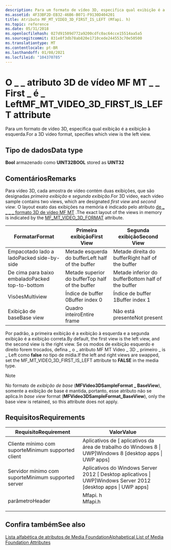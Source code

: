 ```yaml
---
description: Para um formato de vídeo 3D, especifica qual exibição é a exibição à esquerda.
ms.assetid: 4F33BF2D-EB32-46B6-B071-F9130D404201
title: Atributo MF_MT_VIDEO_3D_FIRST_IS_LEFT (Mfapi. h)
ms.topic: reference
ms.date: 05/31/2018
ms.openlocfilehash: 027d91509d772a9200cdfc0ac64cce15514aa5a5
ms.sourcegitcommit: 831e8f3db78ab820e1710cede244553c70e50500
ms.translationtype: MT
ms.contentlocale: pt-BR
ms.lasthandoff: 01/08/2021
ms.locfileid: "104370785"
---
```

# <a name="mf_mt_video_3d_first_is_left-attribute"></a><span data-ttu-id="cfcef-103">O \_ \_ atributo 3D de vídeo MF MT \_ \_ First \_ é \_ Left</span><span class="sxs-lookup"><span data-stu-id="cfcef-103">MF\_MT\_VIDEO\_3D\_FIRST\_IS\_LEFT attribute</span></span>

<span data-ttu-id="cfcef-104">Para um formato de vídeo 3D, especifica qual exibição é a exibição à esquerda.</span><span class="sxs-lookup"><span data-stu-id="cfcef-104">For a 3D video format, specifies which view is the left view.</span></span>

## <a name="data-type"></a><span data-ttu-id="cfcef-105">Tipo de dados</span><span class="sxs-lookup"><span data-stu-id="cfcef-105">Data type</span></span>

<span data-ttu-id="cfcef-106">**Bool** armazenado como **UINT32**</span><span class="sxs-lookup"><span data-stu-id="cfcef-106">**BOOL** stored as **UINT32**</span></span>

## <a name="remarks"></a><span data-ttu-id="cfcef-107">Comentários</span><span class="sxs-lookup"><span data-stu-id="cfcef-107">Remarks</span></span>

<span data-ttu-id="cfcef-108">Para vídeo 3D, cada amostra de vídeo contém duas exibições, que são designadas *primeira exibição* e *segunda exibição*.</span><span class="sxs-lookup"><span data-stu-id="cfcef-108">For 3D video, each video sample contains two views, which are designated *first view* and *second view*.</span></span> <span data-ttu-id="cfcef-109">O layout exato das exibições na memória é indicado pelo atributo [de \_ \_ \_ \_ formato 3D de vídeo MF MT](mf-mt-video-3d-format.md) .</span><span class="sxs-lookup"><span data-stu-id="cfcef-109">The exact layout of the views in memory is indicated by the [MF\_MT\_VIDEO\_3D\_FORMAT](mf-mt-video-3d-format.md) attribute.</span></span>



| <span data-ttu-id="cfcef-110">Formatar</span><span class="sxs-lookup"><span data-stu-id="cfcef-110">Format</span></span>               | <span data-ttu-id="cfcef-111">Primeira exibição</span><span class="sxs-lookup"><span data-stu-id="cfcef-111">First View</span></span>              | <span data-ttu-id="cfcef-112">Segunda exibição</span><span class="sxs-lookup"><span data-stu-id="cfcef-112">Second View</span></span>               |
|----------------------|-------------------------|---------------------------|
| <span data-ttu-id="cfcef-113">Empacotado lado a lado</span><span class="sxs-lookup"><span data-stu-id="cfcef-113">Packed side-by-side</span></span>  | <span data-ttu-id="cfcef-114">Metade esquerda do buffer</span><span class="sxs-lookup"><span data-stu-id="cfcef-114">Left half of the buffer</span></span> | <span data-ttu-id="cfcef-115">Metade direita do buffer</span><span class="sxs-lookup"><span data-stu-id="cfcef-115">Right half of the buffer</span></span>  |
| <span data-ttu-id="cfcef-116">De cima para baixo embalado</span><span class="sxs-lookup"><span data-stu-id="cfcef-116">Packed top-to-bottom</span></span> | <span data-ttu-id="cfcef-117">Metade superior do buffer</span><span class="sxs-lookup"><span data-stu-id="cfcef-117">Top half of the buffer</span></span>  | <span data-ttu-id="cfcef-118">Metade inferior do buffer</span><span class="sxs-lookup"><span data-stu-id="cfcef-118">Bottom half of the buffer</span></span> |
| <span data-ttu-id="cfcef-119">Visões</span><span class="sxs-lookup"><span data-stu-id="cfcef-119">Multiview</span></span>            | <span data-ttu-id="cfcef-120">Índice de buffer 0</span><span class="sxs-lookup"><span data-stu-id="cfcef-120">Buffer index 0</span></span>          | <span data-ttu-id="cfcef-121">Índice de buffer 1</span><span class="sxs-lookup"><span data-stu-id="cfcef-121">Buffer index 1</span></span>            |
| <span data-ttu-id="cfcef-122">Exibição de base</span><span class="sxs-lookup"><span data-stu-id="cfcef-122">Base view</span></span>            | <span data-ttu-id="cfcef-123">Quadro inteiro</span><span class="sxs-lookup"><span data-stu-id="cfcef-123">Entire frame</span></span>            | <span data-ttu-id="cfcef-124">Não está presente</span><span class="sxs-lookup"><span data-stu-id="cfcef-124">Not present</span></span>               |



 

<span data-ttu-id="cfcef-125">Por padrão, a primeira exibição é a exibição à esquerda e a segunda exibição é a exibição correta.</span><span class="sxs-lookup"><span data-stu-id="cfcef-125">By default, the first view is the left view, and the second view is the right view.</span></span> <span data-ttu-id="cfcef-126">Se os modos de exibição esquerdo e direito forem trocados, defina \_ o \_ atributo MF MT Video \_ 3D \_ primeiro \_ is \_ Left como **false** no tipo de mídia.</span><span class="sxs-lookup"><span data-stu-id="cfcef-126">If the left and right views are swapped, set the MF\_MT\_VIDEO\_3D\_FIRST\_IS\_LEFT attribute to **FALSE** in the media type.</span></span>

> [!Note]  
> <span data-ttu-id="cfcef-127">No formato de *exibição de base* (**MFVideo3DSampleFormat \_ BaseView**), somente a exibição de base é mantida, portanto, esse atributo não se aplica.</span><span class="sxs-lookup"><span data-stu-id="cfcef-127">In *base view* format (**MFVideo3DSampleFormat\_BaseView**), only the base view is retained, so this attribute does not apply.</span></span>

 

## <a name="requirements"></a><span data-ttu-id="cfcef-128">Requisitos</span><span class="sxs-lookup"><span data-stu-id="cfcef-128">Requirements</span></span>



| <span data-ttu-id="cfcef-129">Requisito</span><span class="sxs-lookup"><span data-stu-id="cfcef-129">Requirement</span></span> | <span data-ttu-id="cfcef-130">Valor</span><span class="sxs-lookup"><span data-stu-id="cfcef-130">Value</span></span> |
|-------------------------------------|------------------------------------------------------------------------------------|
| <span data-ttu-id="cfcef-131">Cliente mínimo com suporte</span><span class="sxs-lookup"><span data-stu-id="cfcef-131">Minimum supported client</span></span><br/> | <span data-ttu-id="cfcef-132">Aplicativos de \[ aplicativos da área de trabalho do Windows 8 \| UWP\]</span><span class="sxs-lookup"><span data-stu-id="cfcef-132">Windows 8 \[desktop apps \| UWP apps\]</span></span><br/>                                  |
| <span data-ttu-id="cfcef-133">Servidor mínimo com suporte</span><span class="sxs-lookup"><span data-stu-id="cfcef-133">Minimum supported server</span></span><br/> | <span data-ttu-id="cfcef-134">Aplicativos do Windows Server 2012 \[ Desktop aplicativos \| UWP\]</span><span class="sxs-lookup"><span data-stu-id="cfcef-134">Windows Server 2012 \[desktop apps \| UWP apps\]</span></span><br/>                        |
| <span data-ttu-id="cfcef-135">parâmetro</span><span class="sxs-lookup"><span data-stu-id="cfcef-135">Header</span></span><br/>                   | <dl> <span data-ttu-id="cfcef-136"><dt>Mfapi. h</dt></span><span class="sxs-lookup"><span data-stu-id="cfcef-136"><dt>Mfapi.h</dt></span></span> </dl> |



## <a name="see-also"></a><span data-ttu-id="cfcef-137">Confira também</span><span class="sxs-lookup"><span data-stu-id="cfcef-137">See also</span></span>

<dl> <dt>

[<span data-ttu-id="cfcef-138">Lista alfabética de atributos de Media Foundation</span><span class="sxs-lookup"><span data-stu-id="cfcef-138">Alphabetical List of Media Foundation Attributes</span></span>](alphabetical-list-of-media-foundation-attributes.md)
</dt> </dl>

 

 




